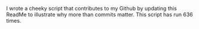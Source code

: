 I wrote a cheeky script that contributes to my Github by updating this ReadMe to illustrate why more than commits matter. This script has run 636 times.